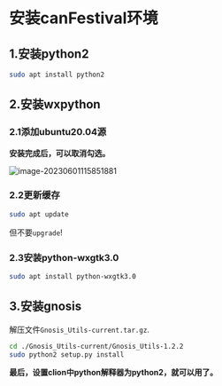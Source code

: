 # 安装canFestival环境

## 1.安装python2

```bash
sudo apt install python2
```

## 2.安装wxpython

### 2.1添加ubuntu20.04源

**安装完成后，可以取消勾选。**

![image-20230601115851881](/home/hcsci/.config/Typora/typora-user-images/image-20230601115851881.png)

### 2.2更新缓存

```bash
sudo apt update
```

但不要`upgrade`!

### 2.3安装python-wxgtk3.0

```bash
sudo apt install python-wxgtk3.0
```

## 3.安装gnosis

解压文件`Gnosis_Utils-current.tar.gz`.

```bash
cd ./Gnosis_Utils-current/Gnosis_Utils-1.2.2
sudo python2 setup.py install
```



**最后，设置clion中python解释器为python2，就可以用了。**

